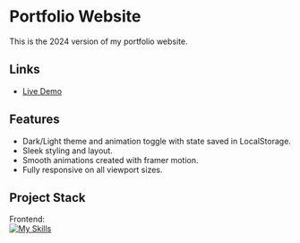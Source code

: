 # Portfolio Website
This is the 2024 version of my portfolio website.
## Links
* [Live Demo](https://saifur-rahman-portfolio.netlify.app/)
## Features
* Dark/Light theme and animation toggle with state saved in LocalStorage.
* Sleek styling and layout.
* Smooth animations created with framer motion.
* Fully responsive on all viewport sizes.
## Project Stack
Frontend: <br>
[![My Skills](https://skillicons.dev/icons?i=ts,css,react,vite)](https://skillicons.dev)<br>
